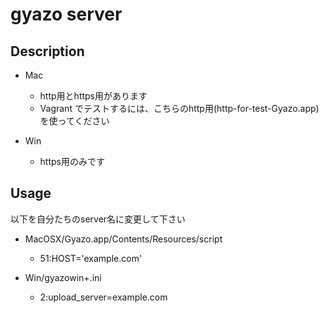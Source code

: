# gyazo server


## Description

* Mac
   * http用とhttps用があります
   * Vagrant でテストするには、こちらのhttp用(http-for-test-Gyazo.app)を使ってください

* Win
   * https用のみです

## Usage

以下を自分たちのserver名に変更して下さい

* MacOSX/Gyazo.app/Contents/Resources/script
  - 51:HOST='example.com'

* Win/gyazowin+.ini
  - 2:upload_server=example.com
